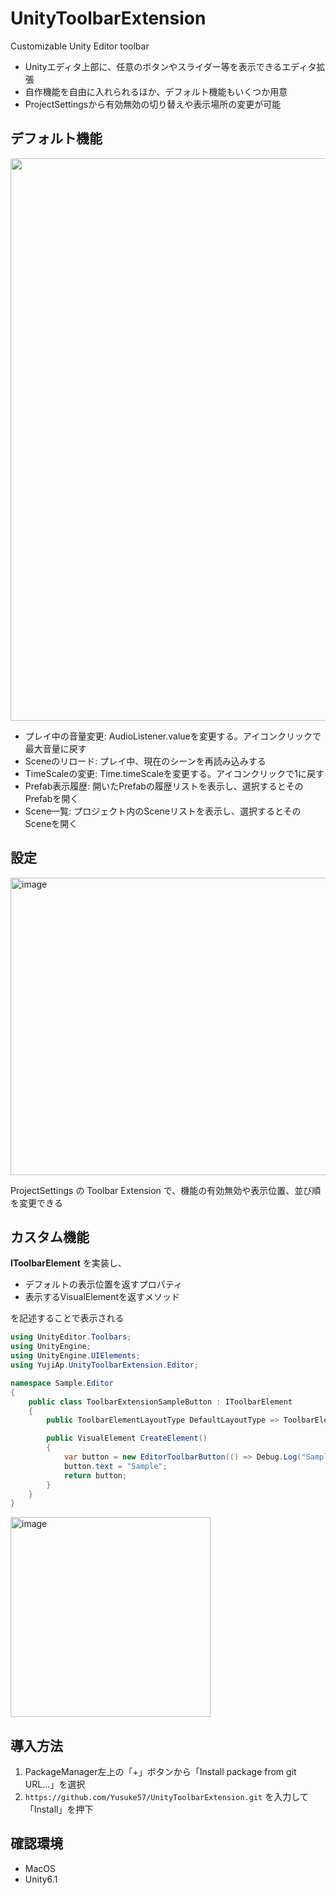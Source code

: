 # UnityToolbarExtension
Customizable Unity Editor toolbar

- Unityエディタ上部に、任意のボタンやスライダー等を表示できるエディタ拡張
- 自作機能を自由に入れられるほか、デフォルト機能もいくつか用意
- ProjectSettingsから有効無効の切り替えや表示場所の変更が可能

## デフォルト機能
<img width="900" src="https://github.com/user-attachments/assets/7461eeb4-208e-45da-b08d-6811de1140a0" />


- プレイ中の音量変更: AudioListener.valueを変更する。アイコンクリックで最大音量に戻す
- Sceneのリロード: プレイ中、現在のシーンを再読み込みする
- TimeScaleの変更: Time.timeScaleを変更する。アイコンクリックで1に戻す
- Prefab表示履歴: 開いたPrefabの履歴リストを表示し、選択するとそのPrefabを開く
- Scene一覧: プロジェクト内のSceneリストを表示し、選択するとそのSceneを開く

## 設定
<img width="635" height="476" alt="image" src="https://github.com/user-attachments/assets/e82017bc-7aba-4fee-a565-2afaf44f5fa6" />

ProjectSettings の Toolbar Extension で、機能の有効無効や表示位置、並び順を変更できる

## カスタム機能
**IToolbarElement** を実装し、

- デフォルトの表示位置を返すプロパティ
- 表示するVisualElementを返すメソッド

を記述することで表示される

```cs
using UnityEditor.Toolbars;
using UnityEngine;
using UnityEngine.UIElements;
using YujiAp.UnityToolbarExtension.Editor;

namespace Sample.Editor
{
    public class ToolbarExtensionSampleButton : IToolbarElement
    {
        public ToolbarElementLayoutType DefaultLayoutType => ToolbarElementLayoutType.RightSideRightAlign;

        public VisualElement CreateElement()
        {
            var button = new EditorToolbarButton(() => Debug.Log("Sample Button Clicked"));
            button.text = "Sample";
            return button;
        }
    }
}
```

<img width="320" alt="image" src="https://github.com/user-attachments/assets/95025e2d-1b54-44eb-8b8d-3f225d8454bd" />

## 導入方法
1. PackageManager左上の「+」ボタンから「Install package from git URL...」を選択
2. `https://github.com/Yusuke57/UnityToolbarExtension.git` を入力して「Install」を押下

## 確認環境
- MacOS
- Unity6.1
